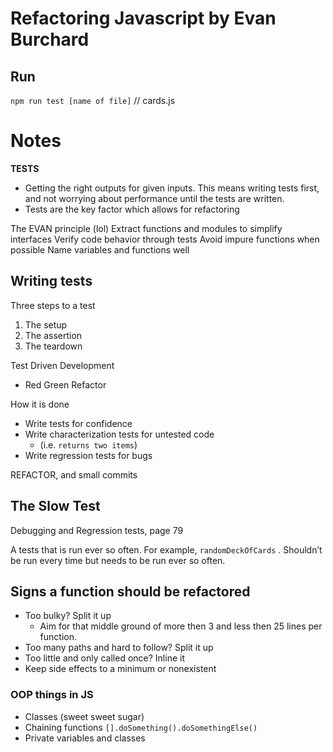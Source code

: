 # Refactoring Javascript by Evan Burchard

## Run
`npm run test [name of file]` // cards.js

# Notes

**TESTS**
  - Getting the right outputs for given inputs. This means writing tests first, and not worrying about performance until the tests are written.
  - Tests are the key factor which allows for refactoring

The EVAN principle (lol)
  Extract functions and modules to simplify interfaces
  Verify code behavior through tests
  Avoid impure functions when possible
  Name variables and functions well

## Writing tests
Three steps to a test
  1. The setup
  2. The assertion
  3. The teardown

Test Driven Development
  - Red Green Refactor

How it is done
  - Write tests for confidence
  - Write characterization tests for untested code
    - (i.e. `returns two items`)
  - Write regression tests for bugs

  REFACTOR, and small commits

## The Slow Test
Debugging and Regression tests, page 79

A tests that is run ever so often. For example, `randomDeckOfCards` . Shouldn’t be run every time but needs to be run ever so often.

## Signs a function should be refactored
  - Too bulky? Split it up
    - Aim for that middle ground of more then 3 and less then 25 lines per function.
  - Too many paths and hard to follow? Split it up
  - Too little and only called once? Inline it
  - Keep side effects to a minimum or nonexistent

### OOP things in JS
  - Classes (sweet sweet sugar)
  - Chaining functions `[].doSomething().doSomethingElse()`
  - Private variables and classes
























